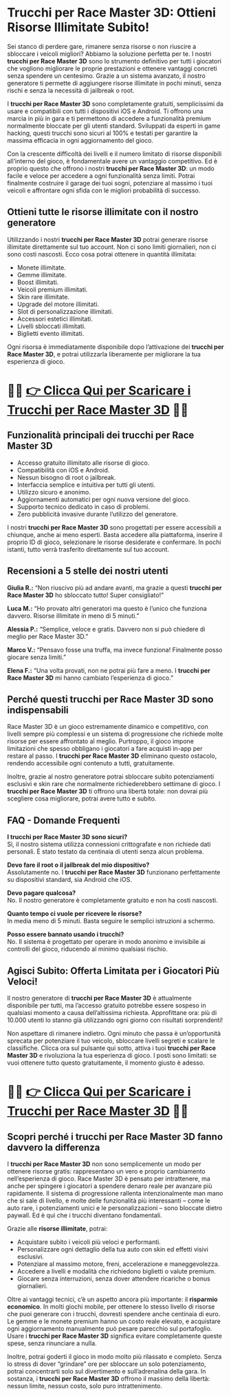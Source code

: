 <h1>Trucchi per Race Master 3D: Ottieni Risorse Illimitate Subito!</h1>

<p>Sei stanco di perdere gare, rimanere senza risorse o non riuscire a sbloccare i veicoli migliori? Abbiamo la soluzione perfetta per te. I nostri <strong>trucchi per Race Master 3D</strong> sono lo strumento definitivo per tutti i giocatori che vogliono migliorare le proprie prestazioni e ottenere vantaggi concreti senza spendere un centesimo. Grazie a un sistema avanzato, il nostro generatore ti permette di aggiungere risorse illimitate in pochi minuti, senza rischi e senza la necessità di jailbreak o root.</p>

<p>I <strong>trucchi per Race Master 3D</strong> sono completamente gratuiti, semplicissimi da usare e compatibili con tutti i dispositivi iOS e Android. Ti offrono una marcia in più in gara e ti permettono di accedere a funzionalità premium normalmente bloccate per gli utenti standard. Sviluppati da esperti in game hacking, questi trucchi sono sicuri al 100% e testati per garantire la massima efficacia in ogni aggiornamento del gioco.</p>

<p>Con la crescente difficoltà dei livelli e il numero limitato di risorse disponibili all’interno del gioco, è fondamentale avere un vantaggio competitivo. Ed è proprio questo che offrono i nostri <strong>trucchi per Race Master 3D</strong>: un modo facile e veloce per accedere a ogni funzionalità senza limiti. Potrai finalmente costruire il garage dei tuoi sogni, potenziare al massimo i tuoi veicoli e affrontare ogni sfida con le migliori probabilità di successo.</p>

<h2>Ottieni tutte le risorse illimitate con il nostro generatore</h2>

<p>Utilizzando i nostri <strong>trucchi per Race Master 3D</strong> potrai generare risorse illimitate direttamente sul tuo account. Non ci sono limiti giornalieri, non ci sono costi nascosti. Ecco cosa potrai ottenere in quantità illimitata:</p>

<ul>
  <li>Monete illimitate.</li>
  <li>Gemme illimitate.</li>
  <li>Boost illimitati.</li>
  <li>Veicoli premium illimitati.</li>
  <li>Skin rare illimitate.</li>
  <li>Upgrade del motore illimitati.</li>
  <li>Slot di personalizzazione illimitati.</li>
  <li>Accessori estetici illimitati.</li>
  <li>Livelli sbloccati illimitati.</li>
  <li>Biglietti evento illimitati.</li>
</ul>

<p>Ogni risorsa è immediatamente disponibile dopo l’attivazione dei <strong>trucchi per Race Master 3D</strong>, e potrai utilizzarla liberamente per migliorare la tua esperienza di gioco.</p>

# 🔴🔴 **[👉 Clicca Qui per Scaricare i Trucchi per Race Master 3D](https://tinyurl.com/ludorando)** 🔴🔴

<h2>Funzionalità principali dei trucchi per Race Master 3D</h2>

<ul>
  <li>Accesso gratuito illimitato alle risorse di gioco.</li>
  <li>Compatibilità con iOS e Android.</li>
  <li>Nessun bisogno di root o jailbreak.</li>
  <li>Interfaccia semplice e intuitiva per tutti gli utenti.</li>
  <li>Utilizzo sicuro e anonimo.</li>
  <li>Aggiornamenti automatici per ogni nuova versione del gioco.</li>
  <li>Supporto tecnico dedicato in caso di problemi.</li>
  <li>Zero pubblicità invasive durante l’utilizzo del generatore.</li>
</ul>

<p>I nostri <strong>trucchi per Race Master 3D</strong> sono progettati per essere accessibili a chiunque, anche ai meno esperti. Basta accedere alla piattaforma, inserire il proprio ID di gioco, selezionare le risorse desiderate e confermare. In pochi istanti, tutto verrà trasferito direttamente sul tuo account.</p>

<h2>Recensioni a 5 stelle dei nostri utenti</h2>

<p><strong>Giulia R.:</strong> “Non riuscivo più ad andare avanti, ma grazie a questi <strong>trucchi per Race Master 3D</strong> ho sbloccato tutto! Super consigliato!”</p>

<p><strong>Luca M.:</strong> “Ho provato altri generatori ma questo è l’unico che funziona davvero. Risorse illimitate in meno di 5 minuti.”</p>

<p><strong>Alessia P.:</strong> “Semplice, veloce e gratis. Davvero non si può chiedere di meglio per Race Master 3D.”</p>

<p><strong>Marco V.:</strong> “Pensavo fosse una truffa, ma invece funziona! Finalmente posso giocare senza limiti.”</p>

<p><strong>Elena F.:</strong> “Una volta provati, non ne potrai più fare a meno. I <strong>trucchi per Race Master 3D</strong> mi hanno cambiato l’esperienza di gioco.”</p>

<h2>Perché questi trucchi per Race Master 3D sono indispensabili</h2>

<p>Race Master 3D è un gioco estremamente dinamico e competitivo, con livelli sempre più complessi e un sistema di progressione che richiede molte risorse per essere affrontato al meglio. Purtroppo, il gioco impone limitazioni che spesso obbligano i giocatori a fare acquisti in-app per restare al passo. I <strong>trucchi per Race Master 3D</strong> eliminano questo ostacolo, rendendo accessibile ogni contenuto a tutti, gratuitamente.</p>

<p>Inoltre, grazie al nostro generatore potrai sbloccare subito potenziamenti esclusivi e skin rare che normalmente richiederebbero settimane di gioco. I <strong>trucchi per Race Master 3D</strong> ti offrono una libertà totale: non dovrai più scegliere cosa migliorare, potrai avere tutto e subito.</p>

<h2>FAQ - Domande Frequenti</h2>

<p><strong>I trucchi per Race Master 3D sono sicuri?</strong><br>
Sì, il nostro sistema utilizza connessioni crittografate e non richiede dati personali. È stato testato da centinaia di utenti senza alcun problema.</p>

<p><strong>Devo fare il root o il jailbreak del mio dispositivo?</strong><br>
Assolutamente no. I <strong>trucchi per Race Master 3D</strong> funzionano perfettamente su dispositivi standard, sia Android che iOS.</p>

<p><strong>Devo pagare qualcosa?</strong><br>
No. Il nostro generatore è completamente gratuito e non ha costi nascosti.</p>

<p><strong>Quanto tempo ci vuole per ricevere le risorse?</strong><br>
In media meno di 5 minuti. Basta seguire le semplici istruzioni a schermo.</p>

<p><strong>Posso essere bannato usando i trucchi?</strong><br>
No. Il sistema è progettato per operare in modo anonimo e invisibile ai controlli del gioco, riducendo al minimo qualsiasi rischio.</p>

<h2>Agisci Subito: Offerta Limitata per i Giocatori Più Veloci!</h2>

<p>Il nostro generatore di <strong>trucchi per Race Master 3D</strong> è attualmente disponibile per tutti, ma l’accesso gratuito potrebbe essere sospeso in qualsiasi momento a causa dell’altissima richiesta. Approfittane ora: più di 10.000 utenti lo stanno già utilizzando ogni giorno con risultati sorprendenti!</p>

<p>Non aspettare di rimanere indietro. Ogni minuto che passa è un’opportunità sprecata per potenziare il tuo veicolo, sbloccare livelli segreti e scalare le classifiche. Clicca ora sul pulsante qui sotto, attiva i tuoi <strong>trucchi per Race Master 3D</strong> e rivoluziona la tua esperienza di gioco. I posti sono limitati: se vuoi ottenere tutto questo gratuitamente, il momento giusto è adesso.</p>

# 🔴🔴 **[👉 Clicca Qui per Scaricare i Trucchi per Race Master 3D](https://tinyurl.com/ludorando)** 🔴🔴

<h2>Scopri perché i trucchi per Race Master 3D fanno davvero la differenza</h2>

<p>I <strong>trucchi per Race Master 3D</strong> non sono semplicemente un modo per ottenere risorse gratis: rappresentano un vero e proprio cambiamento nell’esperienza di gioco. Race Master 3D è pensato per intrattenere, ma anche per spingere i giocatori a spendere denaro reale per avanzare più rapidamente. Il sistema di progressione rallenta intenzionalmente man mano che si sale di livello, e molte delle funzionalità più interessanti – come le auto rare, i potenziamenti unici e le personalizzazioni – sono bloccate dietro paywall. Ed è qui che i trucchi diventano fondamentali.</p>

<p>Grazie alle <strong>risorse illimitate</strong>, potrai:</p>

<ul>
  <li>Acquistare subito i veicoli più veloci e performanti.</li>
  <li>Personalizzare ogni dettaglio della tua auto con skin ed effetti visivi esclusivi.</li>
  <li>Potenziare al massimo motore, freni, accelerazione e maneggevolezza.</li>
  <li>Accedere a livelli e modalità che richiedono biglietti o valute premium.</li>
  <li>Giocare senza interruzioni, senza dover attendere ricariche o bonus giornalieri.</li>
</ul>

<p>Oltre ai vantaggi tecnici, c’è un aspetto ancora più importante: il <strong>risparmio economico</strong>. In molti giochi mobile, per ottenere lo stesso livello di risorse che puoi generare con i trucchi, dovresti spendere anche centinaia di euro. Le gemme e le monete premium hanno un costo reale elevato, e acquistare ogni aggiornamento manualmente può pesare parecchio sul portafoglio. Usare i <strong>trucchi per Race Master 3D</strong> significa evitare completamente queste spese, senza rinunciare a nulla.</p>

<p>Inoltre, potrai goderti il gioco in modo molto più rilassato e completo. Senza lo stress di dover “grindare” ore per sbloccare un solo potenziamento, potrai concentrarti solo sul divertimento e sull’adrenalina della gara. In sostanza, i <strong>trucchi per Race Master 3D</strong> offrono il massimo della libertà: nessun limite, nessun costo, solo puro intrattenimento.</p>
